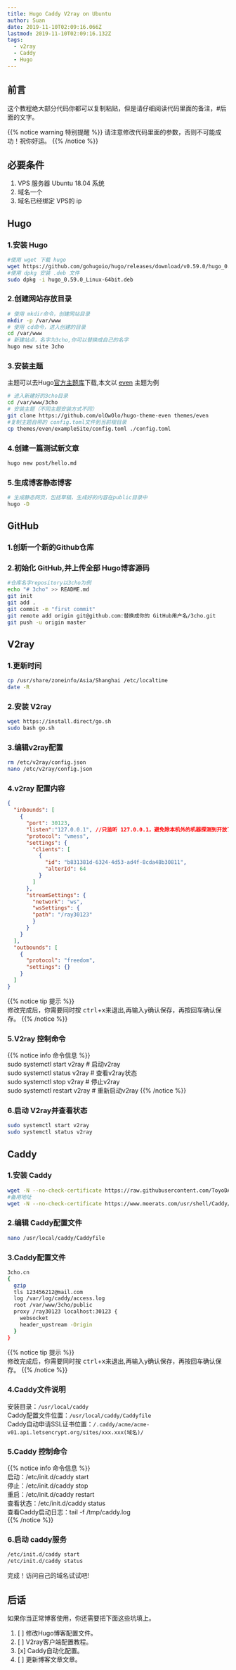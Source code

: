 ```yaml
---
title: Hugo Caddy V2ray on Ubuntu
author: Suan
date: 2019-11-10T02:09:16.066Z
lastmod: 2019-11-10T02:09:16.132Z
tags:
  - v2ray
  - Caddy
  - Hugo
---
```

## 前言

这个教程绝大部分代码你都可以复制粘贴，但是请仔细阅读代码里面的备注，#后面的文字。    

{{% notice warning 特别提醒 %}}
请注意修改代码里面的参数，否则不可能成功！祝你好运。
{{% /notice %}}

## 必要条件

1. VPS 服务器 Ubuntu 18.04 系统
2. 域名一个
3. 域名已经绑定 VPS的 ip

## Hugo

### 1.安装 Hugo

```bash
#使用 wget 下载 hugo
wget https://github.com/gohugoio/hugo/releases/download/v0.59.0/hugo_0.59.0_Linux-64bit.deb
#使用 dpkg 安装 .deb 文件
sudo dpkg -i hugo_0.59.0_Linux-64bit.deb
```

### 2.创建网站存放目录

```bash
# 使用 mkdir命令，创建网站目录
mkdir -p /var/www
# 使用 cd命令，进入创建的目录
cd /var/www
# 新建站点，名字为3cho,你可以替换成自己的名字
hugo new site 3cho
```

### 3.安装主题
主题可以去Hugo[官方主题库](https://themes.gohugo.io/)下载,本文以 [even](https://github.com/olOwOlo/hugo-theme-even) 主题为例

```bash
# 进入新建好的3cho目录
cd /var/www/3cho
# 安装主题（不同主题安装方式不同）
git clone https://github.com/olOwOlo/hugo-theme-even themes/even
#复制主题自带的 config.toml文件到当前根目录
cp themes/even/exampleSite/config.toml ./config.toml
```

### 4.创建一篇测试新文章

```bash
hugo new post/hello.md
```

### 5.生成博客静态博客

```bash
# 生成静态网页，包括草稿，生成好的内容在public目录中
hugo -D
```

## GitHub

### 1.创新一个新的Github仓库
### 2.初始化 GitHub,并上传全部 Hugo博客源码

```bash
#仓库名字repository以3cho为例
echo "# 3cho" >> README.md
git init
git add .
git commit -m "first commit"
git remote add origin git@github.com:替换成你的 GitHub用户名/3cho.git
git push -u origin master
```

## V2ray

### 1.更新时间

```bash
cp /usr/share/zoneinfo/Asia/Shanghai /etc/localtime
date -R
```

### 2.安装 V2ray

```bash
wget https://install.direct/go.sh
sudo bash go.sh
```

### 3.编辑v2ray配置

```bash
rm /etc/v2ray/config.json
nano /etc/v2ray/config.json
```

### 4.v2ray 配置内容

```json
{
  "inbounds": [
    {
      "port": 30123,
      "listen":"127.0.0.1", //只监听 127.0.0.1，避免除本机外的机器探测到开放了 30123 端口
      "protocol": "vmess",
      "settings": {
        "clients": [
          {
            "id": "b831381d-6324-4d53-ad4f-8cda48b30811",
            "alterId": 64
          }
        ]
      },
      "streamSettings": {
        "network": "ws",
        "wsSettings": {
        "path": "/ray30123"
        }
      }
    }
  ],
  "outbounds": [
    {
      "protocol": "freedom",
      "settings": {}
    }
  ]
}
```

{{% notice tip 提示 %}}  
修改完成后，你需要同时按 <kbd>ctrl</kbd>+<kbd>x</kbd>来退出,再输入<kbd>y</kbd>确认保存，再按<kbd>回车</kbd>确认保存。
{{% /notice %}}

### 5.V2ray 控制命令

{{% notice info 命令信息 %}}  
sudo systemctl start v2ray     # 启动v2ray  
sudo systemctl status v2ray    # 查看v2ray状态  
sudo systemctl stop v2ray      # 停止v2ray  
sudo systemctl restart v2ray   # 重新启动v2ray
{{% /notice %}}

### 6.启动 V2ray并查看状态

```bash
sudo systemctl start v2ray    
sudo systemctl status v2ray
```

## Caddy

### 1.安装 Caddy

```bash
wget -N --no-check-certificate https://raw.githubusercontent.com/ToyoDAdoubiBackup/doubi/master/caddy_install.sh && chmod +x caddy_install.sh && bash caddy_install.sh
#备用地址
wget -N --no-check-certificate https://www.moerats.com/usr/shell/Caddy/caddy_install.sh && chmod +x caddy_install.sh && bash caddy_install.sh
```
### 2.编辑 Caddy配置文件

```bash
nano /usr/local/caddy/Caddyfile
```

### 3.Caddy配置文件

```bash
3cho.cn
{
  gzip
  tls 123456212@mail.com
  log /var/log/caddy/access.log
  root /var/www/3cho/public
  proxy /ray30123 localhost:30123 {
    websocket
    header_upstream -Origin
  }
}
```

{{% notice tip 提示 %}}  
修改完成后，你需要同时按 <kbd>ctrl</kbd>+<kbd>x</kbd>来退出,再输入<kbd>y</kbd>确认保存，再按<kbd>回车</kbd>确认保存。
{{% /notice %}}

### 4.Caddy文件说明
 
安装目录：`/usr/local/caddy`  
Caddy配置文件位置：`/usr/local/caddy/Caddyfile`  
Caddy自动申请SSL证书位置：`/.caddy/acme/acme-v01.api.letsencrypt.org/sites/xxx.xxx(域名)/`


### 5.Caddy 控制命令
{{% notice info 命令信息 %}}  
启动：/etc/init.d/caddy start  
停止：/etc/init.d/caddy stop  
重启：/etc/init.d/caddy restart  
查看状态：/etc/init.d/caddy status  
查看Caddy启动日志：tail -f /tmp/caddy.log  
{{% /notice %}}

### 6.启动 caddy服务

```bash
/etc/init.d/caddy start
/etc/init.d/caddy status
```
完成！访问自己的域名试试吧!  

## 后话

如果你当正常博客使用，你还需要把下面这些坑填上。    

1. [ ] 修改Hugo博客配置文件。  
2. [ ] V2ray客户端配置教程。  
3. [x] Caddy自动化配置。
4. [ ] 更新博客文章文章。
